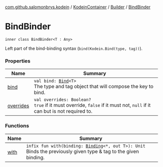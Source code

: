 [com.github.salomonbrys.kodein](../../../index.md) / [KodeinContainer](../../index.md) / [Builder](../index.md) / [BindBinder](.)

# BindBinder

`inner class BindBinder<T : Any>`

Left part of the bind-binding syntax (`bind(Kodein.Bind(type, tag))`).

### Properties

| Name | Summary |
|---|---|
| [bind](bind.md) | `val bind: `[`Bind`](../../../-kodein/-bind/index.md)`<T>`<br>The type and tag object that will compose the key to bind. |
| [overrides](overrides.md) | `val overrides: Boolean?`<br>`true` if it must override, `false` if it must not, `null` if it can but is not required to. |

### Functions

| Name | Summary |
|---|---|
| [with](with.md) | `infix fun with(binding: `[`Binding`](../../../../com.github.salomonbrys.kodein.bindings/-binding/index.md)`<*, out T>): Unit`<br>Binds the previously given type &amp; tag to the given binding. |
